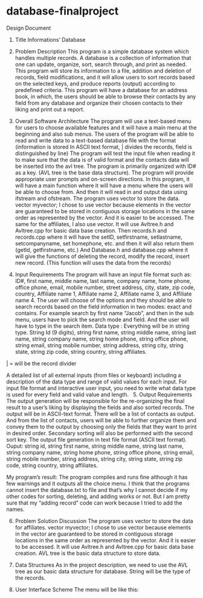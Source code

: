 # database-finalproject

Design Document

1.	Title
Informations’ Database 
 
2.	Problem Description
This program is a simple database system which handles multiple records. A database is a collection of information that 
one can update, organize, sort, search through, and print as needed. This program will store its information to a 
file, addition and deletion of records, field modifications, and it will allow users to sort records based on the selected 
keys, and produce reports (output) according to predefined criteria. This program will have a database for an address book,
in which, the users should be able to browse their contacts by any field from any database and organize their chosen contacts
to their liking and print out a report.

3.	Overall Software Architecture
The program will use a text-based menu for users to choose available features and it will have a main menu at the beginning 
and also sub menus. The users of the program will be able to read and write data to a text-based database file with the format
(information is stored In ASCII text format, | divides the records, field is distinguished by line)
The program will test the input file when reading it to make sure that the data is of valid format and the contacts data 
will be inserted into the avl tree.
The program is primarily organized with ID# as a key. (AVL tree is the base data structure).
The program will provide appropriate user prompts and on-screen directions. 
In this program, it will have a main function where it will have a menu where the users will be able to choose from. 
And then it will read in and output data using ifstream and ofstream. 
The program uses vector to store the data. vector<ItemType> myvector;
I chose to use vector because elements in the vector are guaranteed to be stored in contiguous storage locations in the 
same order as represented by the vector. And it is easier to be accessed. The same for the affiliates, I also use vector.
 It will use Avltree.h and Avltree.cpp for basic data base creation. Then records.h and records.cpp where it will have the 
 setID, setfirstname, setlastname, setcompanyname, set homephone, etc. and then it will also return them (getId, getfirstname,
 etc.) And Database.h and database.cpp where it will give the functions of deleting the record, modify the record, insert 
 new record. (This function will uses the data from the records)

4.	Input Requirements
The program will have an input file format such as:
ID#, first name, middle name, last name, company name, home phone, office phone, email, mobile number, street address, city, state, zip code, country, Affiliate name 1, Affiliate name 2, Affiliate name 3, and Affiliate name 4. 
The user will choose of the options and they should be able to search records based on the field information in two modes: exact and contains. For example search by first name “Jacob”, and then in the sub menu, users have to pick the search mode and field. And the user will have to type in the search item.
Data type :
Everything will be in string type.
String Id (9 digits), string first name, string middle name, string last name, string company name, string home phone, string office phone, string email, string mobile number, string address, string city, string state, string zip code, string country, string affiliates.

| = will be the record divider 

A detailed list of all external inputs (from files or keyboard) including a description of the data type and range of valid values for each input. For input file format and interactive user input, you need to write what data type is used for every field and valid value and length. 
 
5.	Output Requirements
The output generation will be responsible for the re-organizing the final result to a user’s liking by displaying the fields and also sorted records. The output will be in ASCII-text format. There will be a list of contacts as output. And from the list of contacts, users will be able to further organize them and convey them to the output by choosing only the fields that they want to print in desired order. Secondary sorting will also be performed with the second sort key. The output file generation in text file format (ASCII text format).
Ouput: string id, string first name, string middle name, string last name, string company name, string home phone, string office phone, string email, string mobile number, string address, string city, string state, string zip code, string country, string affiliates.

My program’s result:
The program compiles and runs fine although it has few warnings and it outputs all the choice menu. I think that the programs cannot insert the database.txt to file and that’s why I cannot decide if my other codes for sorting, deleting, and adding works or not. But I am pretty sure that my “adding record” code can work because I tried to add the names. 

6.	Problem Solution Discussion
The program uses vector to store the data for affiliates. 
vector<ItemType> myvector;
I chose to use vector because elements in the vector are guaranteed to be stored in contiguous storage locations in the same order as represented by the vector. And it is easier to be accessed.
It will use Avltree.h and Avltree.cpp for basic data base creation. AVL tree is the basic data structure to store data.

7.	Data Structures
As in the project description, we need to use the AVL tree as our basic data structure for database. String will be the type of the records. 
 
8.	User Interface Scheme
The menu will be like this:
